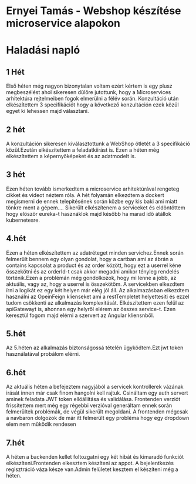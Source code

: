 # Ernyei Tamás - Webshop készítése microservice alapokon
# Haladási napló


## 1 Hét
Első héten még nagyon bizonytalan voltam ezért kértem is egy plusz megbeszélést ahol sikeresen dűlőre jutottunk,
hogy a Microservices arhitektúra rejtelmeiben fogok elmerülni a félév során.
Konzultáció  után elkészítettem 3 specifikációt hogy a következő konzultáción ezek közül egyet ki lehessen majd választani.

## 2 hét
A konzultáción sikeresen kiválasztottunk a WebShop ötletét a 3 specifikáció közül.Ezután elkészítettem a feladatkiírást is.
Ezen a héten még elkészítettem a képernyőképeket és az adatmodelt is.

## 3 hét
Ezen héten tovább ismerkedtem a microservice arhitektúrával rengeteg cikket és videot néztem róla.
A hét folyamán elkezdtem a dockert megismerni de ennek telepítésének során közbe egy kis baki ami miatt tönkre ment a gépem....
Sikerült elkészítenem a serviceket és eldöntöttem hogy elöször eureka-t hasznáklok majd később ha marad idő átállok kubernetesre.

## 4.hét
Ezen a héten elkészítettem az adatréteget minden servichez.Ennek során felmerült bennem egy olyan gondolat,
hogy a cartban ami az ábrán a contains kapcsolat a product és az order között, hogy ezt a userrel kéne összekötni és az orderId-t
csak akkor megadni amikor tényleg rendelés történik.Ezen a problémán még gondolkozok, hogy mi lenne a jobb, az aktuális, vagy az, hogy a userrel is összekötöm.
A servicekben elkezdtem írni a logikát ez egy két helyen már elég jól áll.
Az alkalmazásban elkezdtem használni az OpeinFeign klienseket ami a restTempletet helyettesiti és ezzel tudom csökkenti az alkalmazás komplexitását.
Elkészítettem ezen felül az apiGatewayt is, ahonnan egy helyről elérem az összes service-t. Ezen keresztül fogom majd elérni a szervert az Angular kliensnből.

## 5.hét
Az 5.héten az alkalmazás biztonságossá tételén ügyködtem.Ezt jwt token használatával probálom elérni.

## 6.hét
Az aktuális héten a befejeztem nagyjából a servicek kontrollerek vázának irását innen már csak finom hangolni kell rajtuk.
Csináltam egy auth servert aminek feladata JWT token ellöállítása és validálása.
Frontenden verziót frissitettem mert még egy régebbi verzióval generáltam ennek során felmerültek problémák,
de végül sikerült megoldani.
A frontenden mégcsak a navbaron dolgozok de már itt felmerült egy probléma hogy egy dropdown elem nem műkődik rendesen

## 7.hét
A héten a backenden kellet foltozgatni egy két hibát és kimaradó funkciót elkészíteni.Frontenden elkesztem készíteni az appot.
A bejelentkezés regisztráció váza késze van.Admin felületet kesztem el készíteni még a héten.


